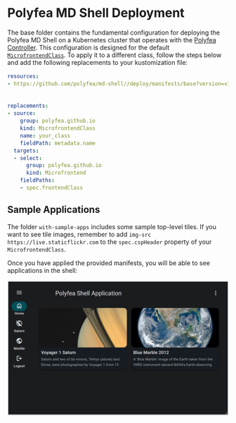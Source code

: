 # Polyfea MD Shell Deployment

The base folder contains the fundamental configuration for deploying the Polyfea MD Shell on a Kubernetes cluster that operates with the [Polyfea Controller](https://github.com/polyfea/polyfea-controller). This configuration is designed for the default [`MicrofrontendClass`](https://github.com/polyfea/polyfea-controller/blob/main/api/v1alpha1/microfrontendclass_types.go). To apply it to a different class, follow the steps below and add the following replacements to your kustomization file:

```yaml
resources:
- https://github.com/polyfea/md-shell//deploy/manifests/base?version=v1.0.1


replacements:
- source:
    group: polyfea.github.io
    kind: MicrofrontendClass
    name: your_class
    fieldPath: metadata.name
  targets:
  - select:
      group: polyfea.github.io
      kind: Microfrontend
    fieldPaths:
    - spec.frontendClass
```

## Sample Applications

The folder `with-sample-apps` includes some sample top-level tiles. If you want to see tile images, remember to add `img-src https://live.staticflickr.com` to the `spec.cspHeader` property of your `MicrofrontendClass`.

Once you have applied the provided manifests, you will be able to see applications in the shell:

![Sample Applications](./sample.png)

